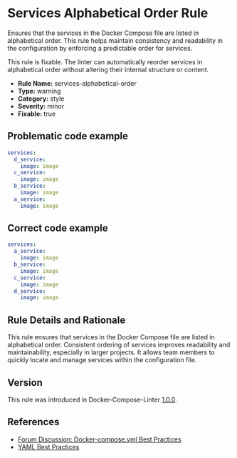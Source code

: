 # Services Alphabetical Order Rule

Ensures that the services in the Docker Compose file are listed in alphabetical order. This rule helps maintain
consistency and readability in the configuration by enforcing a predictable order for services.

This rule is fixable. The linter can automatically reorder services in alphabetical order without altering their
internal structure or content.

- **Rule Name:** services-alphabetical-order
- **Type:** warning
- **Category:** style
- **Severity:** minor
- **Fixable:** true

## Problematic code example

```yml
services:
  d_service:
    image: image
  c_service:
    image: image
  b_service:
    image: image
  a_service:
    image: image
```

## Correct code example

```yml
services:
  a_service:
    image: image
  b_service:
    image: image
  c_service:
    image: image
  d_service:
    image: image
```

## Rule Details and Rationale

This rule ensures that services in the Docker Compose file are listed in alphabetical order. Consistent ordering of
services improves readability and maintainability, especially in larger projects. It allows team members to quickly
locate and manage services within the configuration file.

## Version

This rule was introduced in Docker-Compose-Linter [1.0.0](https://github.com/zavoloklom/docker-compose-linter/releases).

## References

- [Forum Discussion: Docker-compose.yml Best Practices](https://forums.docker.com/t/docker-compose-yml-best-practices/28995)
- [YAML Best Practices](https://www.yaml.info/learn/bestpractices.html)
